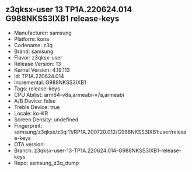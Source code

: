 ## z3qksx-user 13 TP1A.220624.014 G988NKSS3IXB1 release-keys
- Manufacturer: samsung
- Platform: kona
- Codename: z3q
- Brand: samsung
- Flavor: z3qksx-user
- Release Version: 13
- Kernel Version: 4.19.113
- Id: TP1A.220624.014
- Incremental: G988NKSS3IXB1
- Tags: release-keys
- CPU Abilist: arm64-v8a,armeabi-v7a,armeabi
- A/B Device: false
- Treble Device: true
- Locale: ko-KR
- Screen Density: undefined
- Fingerprint: samsung/z3qksx/z3q:11/RP1A.200720.012/G988NKSS3IXB1:user/release-keys
- OTA version: 
- Branch: z3qksx-user-13-TP1A.220624.014-G988NKSS3IXB1-release-keys
- Repo: samsung_z3q_dump

